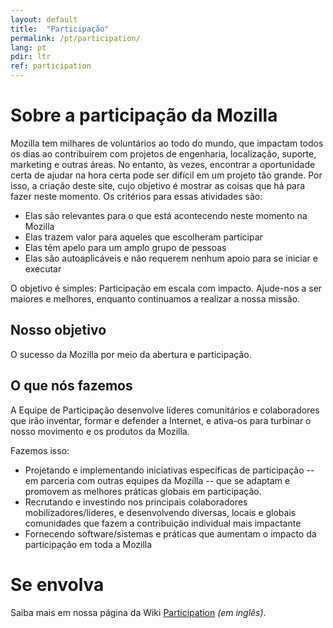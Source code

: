 ```yaml
---
layout: default
title:  "Participação"
permalink: /pt/participation/
lang: pt
pdir: ltr
ref: participation
---
```


# Sobre a participação da Mozilla

Mozilla tem milhares de voluntários ao todo do mundo, que impactam todos os dias ao contribuírem com projetos de engenharia, localização, suporte, marketing e outras áreas. No entanto, às vezes, encontrar a oportunidade certa de ajudar na hora certa pode ser difícil em um projeto tão grande. Por isso, a criação deste site, cujo objetivo é mostrar as coisas que há para fazer neste momento. Os critérios para essas atividades são:

* Elas são relevantes para o que está acontecendo neste momento na Mozilla
* Elas trazem valor para aqueles que escolheram participar
* Elas têm apelo para um amplo grupo de pessoas
* Elas são autoaplicáveis e não requerem nenhum apoio para se iniciar e executar

O objetivo é simples: Participação em escala com impacto. Ajude-nos a ser maiores e melhores, enquanto continuamos a realizar a nossa missão.

## Nosso objetivo

O sucesso da Mozilla por meio da abertura e participação.

##  O que nós fazemos

A Equipe de Participação desenvolve líderes comunitários e colaboradores que irão inventar, formar e defender a Internet, e ativa-os para turbinar o nosso movimento e os produtos da Mozilla.

Fazemos isso:

* Projetando e implementando iniciativas específicas de participação -- em parceria com outras equipes da Mozilla -- que se adaptam e promovem as melhores práticas globais em participação.
* Recrutando e investindo nos principais colaboradores mobilizadores/líderes, e desenvolvendo diversas, locais e globais comunidades que fazem a contribuição individual mais impactante
* Fornecendo software/sistemas e práticas que aumentam o impacto da participação em toda a Mozilla

# Se envolva

Saiba mais em nossa página da Wiki [Participation](https://wiki.mozilla.org/Participation) _(em inglês)_.

